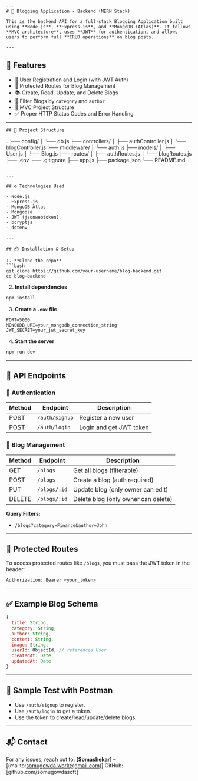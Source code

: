 
```
---
# 📝 Blogging Application - Backend (MERN Stack)

This is the backend API for a full-stack Blogging Application built using **Node.js**, **Express.js**, and **MongoDB (Atlas)**. It follows **MVC architecture**, uses **JWT** for authentication, and allows users to perform full **CRUD operations** on blog posts.

---
```
## 🚀 Features

- 👤 User Registration and Login (with JWT Auth)
- 🔐 Protected Routes for Blog Management
- 📚 Create, Read, Update, and Delete Blogs
- 🔎 Filter Blogs by `category` and `author`
- 🧱 MVC Project Structure
- ✅ Proper HTTP Status Codes and Error Handling

---
```
## 📁 Project Structure

```

.
├── config/
│   └── db.js
├── controllers/
│   ├── authController.js
│   └── blogController.js
├── middleware/
│   └── auth.js
├── models/
│   ├── User.js
│   └── Blog.js
├── routes/
│   ├── authRoutes.js
│   └── blogRoutes.js
├── .env
├── .gitignore
├── app.js
├── package.json
└── README.md

````

---

## ⚙️ Technologies Used

- Node.js
- Express.js
- MongoDB Atlas
- Mongoose
- JWT (jsonwebtoken)
- bcryptjs
- dotenv

---

## 📦 Installation & Setup

1. **Clone the repo**
```bash
git clone https://github.com/your-username/blog-backend.git
cd blog-backend
````

2. **Install dependencies**

```bash
npm install
```

3. **Create a `.env` file**

```
PORT=5000
MONGODB_URI=your_mongodb_connection_string
JWT_SECRET=your_jwt_secret_key
```

4. **Start the server**

```bash
npm run dev
```

---

## 🔐 API Endpoints

### 🧑 Authentication

| Method | Endpoint       | Description             |
| ------ | -------------- | ----------------------- |
| POST   | `/auth/signup` | Register a new user     |
| POST   | `/auth/login`  | Login and get JWT token |

### 📝 Blog Management

| Method | Endpoint     | Description                         |
| ------ | ------------ | ----------------------------------- |
| GET    | `/blogs`     | Get all blogs (filterable)          |
| POST   | `/blogs`     | Create a blog (auth required)       |
| PUT    | `/blogs/:id` | Update blog (only owner can edit)   |
| DELETE | `/blogs/:id` | Delete blog (only owner can delete) |

**Query Filters:**

* `/blogs?category=Finance&author=John`

---

## 🔐 Protected Routes

To access protected routes like `/blogs`, you must pass the JWT token in the header:

```
Authorization: Bearer <your_token>
```

---

## ✅ Example Blog Schema

```js
{
  title: String,
  category: String,
  author: String,
  content: String,
  image: String,
  userId: ObjectId, // references User
  createdAt: Date,
  updatedAt: Date
}
```

---

## 🧪 Sample Test with Postman

* Use `/auth/signup` to register.
* Use `/auth/login` to get a token.
* Use the token to create/read/update/delete blogs.

---

## 📬 Contact

For any issues, reach out to:
**\[Somashekar]** – \[(mailto:somugowda.work@gmail.com)]
GitHub: [github.com/somugowdasoft]

```
